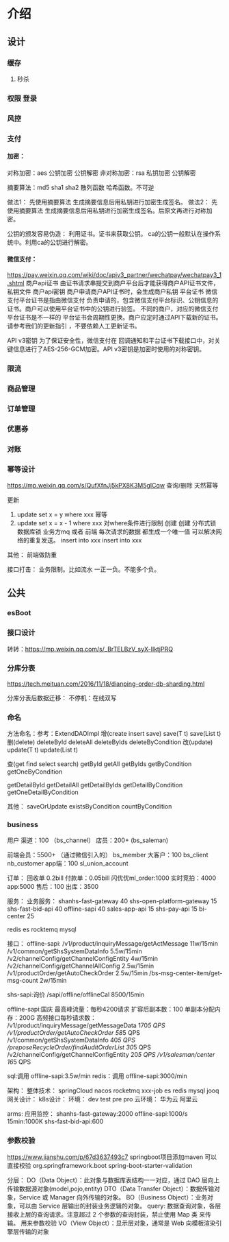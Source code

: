 # 介绍
## 设计
### 缓存
1. 秒杀

### 权限 登录
### 风控
### 支付
#### 加密：
对称加密：aes
公钥加密 公钥解密
非对称加密：rsa
私钥加密 公钥解密

摘要算法：md5 sha1 sha2
散列函数 哈希函数。不可逆

做法1：
   先使用摘要算法 生成摘要信息后用私钥进行加密生成签名。
做法2：
   先使用摘要算法 生成摘要信息后用私钥进行加密生成签名。后原文再进行对称加密。

公钥的颁发容易伪造：
   利用证书。证书来获取公钥。
   ca的公钥一般默认在操作系统中。利用ca的公钥进行解密。

#### 微信支付：
https://pay.weixin.qq.com/wiki/doc/apiv3_partner/wechatpay/wechatpay3_1.shtml
商户api证书
由证书请求串提交到商户平台后才能获得商户API证书文件，私钥文件
商户api密钥
商户申请商户API证书时，会生成商户私钥
平台证书
微信支付平台证书是指由微信支付 负责申请的，包含微信支付平台标识、公钥信息的证书。商户可以使用平台证书中的公钥进行验签。
不同的商户，对应的微信支付平台证书是不一样的
平台证书会周期性更换。商户应定时通过API下载新的证书。请参考我们的更新指引 ，不要依赖人工更新证书。

API v3密钥
为了保证安全性，微信支付在 回调通知和平台证书下载接口中，对关键信息进行了AES-256-GCM加密。API v3密钥是加密时使用的对称密钥。
### 限流
### 商品管理
### 订单管理
### 优惠券
### 对账
### 幂等设计
https://mp.weixin.qq.com/s/QufXfnJj5kPX8K3M5gICqw
查询/删除 天然幂等

更新
1. update set x = y where xxx 幂等
2. update set x = x - 1 where xxx 对where条件进行限制
   创建
   创建 分布式锁 数据库锁
   业务方mq 或者 前端 每次请求的数据 都生成一个唯一值 可以解决网络的重复发送。
   insert into xxx
   insert into xxx

其他：
前端做防重

接口打击：
业务限制。比如流水 一正一负。不能多个负。

## 公共
### esBoot


### 接口设计
转转：https://mp.weixin.qq.com/s/_BrTELBzV_syX-lIktjPRQ


### 分库分表
https://tech.meituan.com/2016/11/18/dianping-order-db-sharding.html

分库分表后数据迁移：
不停机：在线双写


### 命名
方法命名：参考：ExtendDAOImpl
增(create insert save)
save(T t)
save(List<T> t)
删(delete)
deleteById
deleteAll
deleteByIds
deleteByCondition
改(update)
update(T t)
update(List<T> t)


查(get find select search)
getById
getAll
getByIds
getByCondition
getOneByCondition

getDetailById
getDetailAll
getDetailByIds
getDetailByCondition
getOneDetailByCondition

其他：
saveOrUpdate
existsByCondition
countByCondition

### business
用户
渠道：100 （bs_channel）
店员：200+ (bs_saleman)

前端会员：5500+ （通过微信引入的） bs_member
大客户：100 bs_client nb_customer
app端：100 sl_union_account

订单：
回收单 0.2bill
付款单：0.05bill
闪优优ml_order:1000
实时竞拍：4000
app:5000
售后：100
出库：3500

服务：
业务服务：
shanhs-fast-gateway 40
shs-open-platform-gateway 15
shs-fast-bid-api 40
offline-sapi 40
sales-app-api	15
shs-pay-api	15
bi-center 25

redis
es
rocktemq
mysql

接口：
offline-sapi:
/v1/product/inquiryMessage/getActMessage 11w/15min
/v1/common/getShsSystemDataInfo 5.5w/15min
/v2/channelConfig/getChannelConfigEntity 4w/15min
/v2/channelConfig/getChannelAllConfig  2.5w/15min
/v1/productOrder/getAutoCheckOrder  2.5w/15min
/bs-msg-center-item/get-msg-count 2w/15min

shs-sapi:询价
/sapi/offline/offlineCal 8500/15min

offline-sapi:国庆
最高峰流量：每秒4200请求
扩容后副本数：100
单副本分配内存：200G
高频接口每秒请求数：
/v1/product/inquiryMessage/getMessageData  170*5 QPS
/v1/productOrder/getAutoCheckOrder         58*5 QPS
/v1/common/getShsSystemDataInfo            40*5 QPS
/preposeRecycleOrder/findAuditOrderList    30*5 QPS
/v2/channelConfig/getChannelConfigEntity   20*5 QPS
/v1/salesman/center                        16*5 QPS

sql:调用
offline-sapi:3.5w/min
redis：调用
offline-sapi:3000/min

架构：
整体技术：
springCloud nacos rocketmq xxx-job es redis mysql jooq
网关设计：
k8s设计：
环境：
dev test pre pro
云环境：
华为云
阿里云


arms:
应用监控：
shanhs-fast-gateway:2000
offline-sapi:1000/s
15min:1000K
shs-fast-bid-api:600

### 参数校验
https://www.jianshu.com/p/67d3637493c7
springboot项目添加maven 可以直接校验
<dependency>
   <groupId>org.springframework.boot</groupId>
   <artifactId>spring-boot-starter-validation</artifactId>
</dependency>

分层：
DO（Data Object）：此对象与数据库表结构一一对应，通过 DAO 层向上传输数据源对象(model,pojo,entity)
DTO（Data Transfer Object）：数据传输对象，Service 或 Manager 向外传输的对象。
BO（Business Object）：业务对象，可以由 Service 层输出的封装业务逻辑的对象。
query:   数据查询对象，各层接收上层的查询请求。注意超过 2 个参数的查询封装，禁止使用 Map 类 来传输。
   用来参数校验
VO（View Object）：显示层对象，通常是 Web 向模板渲染引擎层传输的对象